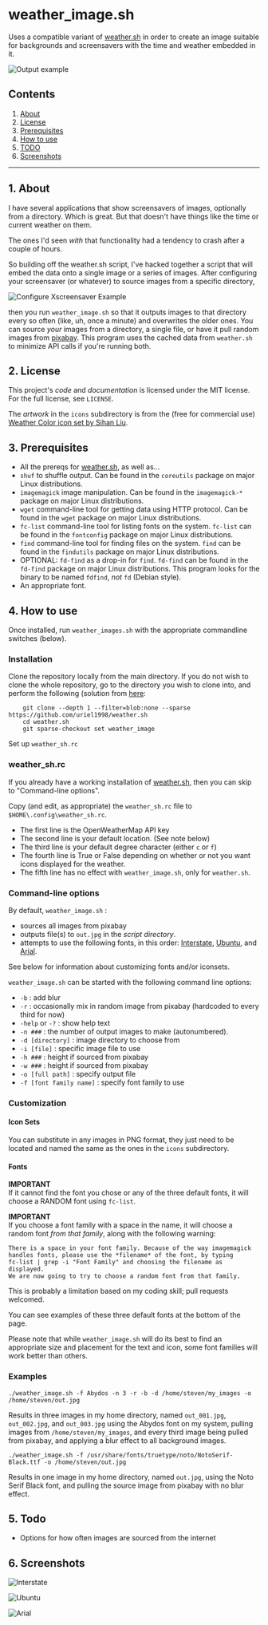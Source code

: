 # weather_image.sh 

Uses a compatible variant of [weather.sh](https://uriel1998.github.io/weather.sh/) in order to create an image suitable 
for backgrounds and screensavers with the time and weather embedded in it.

![Output example](https://github.com/uriel1998/weather.sh/raw/master/weather_image/ubuntu_font.jpg "Example output")

## Contents
 1. [About](#1-about)
 2. [License](#2-license)
 3. [Prerequisites](#3-prerequisites)
 4. [How to use](#4-how-to-use)
 5. [TODO](#5-todo)
 6. [Screenshots](#6-screenshots)

***

## 1. About

I have several applications that show screensavers of images, optionally from a 
directory.  Which is great.  But that doesn't have things like the time or 
current weather on them.

The ones I'd seen *with* that functionality had a tendency to crash after a 
couple of hours.  

So building off the weather.sh script, I've hacked together a script that will 
embed the data onto a single image or a series of images.  After configuring 
your screensaver (or whatever) to source images from a specific directory,

![Configure Xscreensaver Example](https://github.com/uriel1998/weather.sh/raw/master/weather_image/xscreensaver_setup.png "Example of configuring Xscreensaver")

then you run `weather_image.sh` so that it outputs images to that directory 
every so often (like, uh, once a minute) and overwrites the older ones.  You 
can source *your* images from a directory, a single file, or have it pull 
random images from [pixabay](pixabay.com).  This program uses the cached data
from `weather.sh` to minimize API calls if you're running both.

## 2. License

This project's *code* and *documentation* is licensed under the MIT license. For the full license, see `LICENSE`.

The *artwork* in the `icons` subdirectory is from the (free for commercial use) 
[Weather Color icon set by Sihan Liu](https://www.iconfinder.com/iconsets/weather-color-2).  

## 3. Prerequisites

 * All the prereqs for [weather.sh](https://uriel1998.github.io/weather.sh/), as well as...
 * `shuf` to shuffle output. Can be found in the `coreutils` package on major 
 Linux distributions.  
 * `imagemagick` image manipulation. Can be found in the `imagemagick-*` 
 package on major Linux distributions.  
 * `wget` command-line tool for getting data using HTTP protocol. Can be 
 found in the `wget` package on major Linux distributions.  
 * `fc-list` command-line tool for listing fonts on the system. `fc-list` can be 
 found in the `fontconfig` package on major Linux distributions.  
 * `find` command-line tool for finding files on the system. `find` can be 
 found in the `findutils` package on major Linux distributions.  
 * OPTIONAL: `fd-find` as a drop-in for `find`.  `fd-find` can be found in the 
 `fd-find` package on major Linux distributions.  This program looks for the 
 binary to be named `fdfind`, *not* `fd` (Debian style).
 * An appropriate font.  
 
## 4. How to use

Once installed, run `weather_images.sh` with the appropriate commandline 
switches (below). 

### Installation

Clone the repository locally from the main directory.  If you do not wish to clone the whole repository, 
go to the directory you wish to clone into, and perform the following (solution from 
[here](https://stackoverflow.com/questions/600079/how-do-i-clone-a-subdirectory-only-of-a-git-repository):

```
    git clone --depth 1 --filter=blob:none --sparse https://github.com/uriel1998/weather.sh 
    cd weather.sh
    git sparse-checkout set weather_image

```

Set up `weather_sh.rc`

### weather_sh.rc

If you already have a working installation of [weather.sh](https://uriel1998.github.io/weather.sh/), 
then you can skip to "Command-line options".

Copy (and edit, as appropriate) the `weather_sh.rc` file to `$HOME\.config\weather_sh.rc`.   
* The first line is the OpenWeatherMap API key  
* The second line is your default location. (See note below)  
* The third line is your default degree character (either `c` or `f`)  
* The fourth line is True or False depending on whether or not you want icons displayed for the weather.
* The fifth line has no effect with `weather_image.sh`, only for `weather.sh`.


### Command-line options

By default, `weather_image.sh` :

* sources all images from pixabay 
* outputs file(s) to `out.jpg` in the *script directory*.
* attempts to use the following fonts, in this order: [Interstate](https://dafontfamily.com/interstate-font-free-download/), [Ubuntu](https://www.1001freefonts.com/ubuntu.font), and [Arial](https://www.cufonfonts.com/font/arial).

See below for information about customizing fonts and/or iconsets.

`weather_image.sh` can be started with the following command line 
options:

 * `-b` : add blur  
 * `-r` : occasionally mix in random image from pixabay (hardcoded to every third for now) 
 * `-help` or `-?` : show help text
 * `-n ###` : the number of output images to make (autonumbered). 
 * `-d [directory]` : image directory to choose from
 * `-i [file]` : specific image file to use
 * `-h ###` : height if sourced from pixabay
 * `-w ###` : height if sourced from pixabay 
 * `-o [full path]` : specify output file 
 * `-f [font family name]` : specify font family to use

### Customization

#### Icon Sets

You can substitute in any images in PNG format, they just need to be located 
and named the same as the ones in the `icons` subdirectory.  

#### Fonts

**IMPORTANT**  
If it cannot find the font you chose or any of the three default fonts, it will 
choose a RANDOM font using `fc-list`.  

**IMPORTANT**  
If you choose a font family with a space in the name, it will choose a random 
font *from that family*, along with the following warning:

```
There is a space in your font family. Because of the way imagemagick
handles fonts, please use the *filename* of the font, by typing 
fc-list | grep -i "Font Family" and choosing the filename as displayed. 
We are now going to try to choose a random font from that family.

```

This is probably a limitation based on my coding skill; pull requests welcomed.

You can see examples of these three default fonts at the bottom of the page.

Please note that while `weather_image.sh` will do its best to find an appropriate 
size and placement for the text and icon, some font families will work better than others. 
 
### Examples
 
`./weather_image.sh -f Abydos -n 3 -r -b -d /home/steven/my_images -o /home/steven/out.jpg`

Results in three images in my home directory, named `out_001.jpg`, `out_002.jpg`, 
and `out_003.jpg` using the Abydos font on my system, pulling images from 
`/home/steven/my_images`, and every third image being pulled from pixabay, and 
applying a blur effect to all background images.  

`./weather_image.sh -f /usr/share/fonts/truetype/noto/NotoSerif-Black.ttf -o /home/steven/out.jpg`

Results in one image in my home directory, named `out.jpg`, using the Noto Serif 
Black font, and pulling the source image from pixabay with no blur effect.

 
## 5. Todo

 * Options for how often images are sourced from the internet

## 6. Screenshots

![Interstate](https://github.com/uriel1998/weather.sh/raw/master/weather_image/interstate_font.jpg "Example Interstate font output")  

![Ubuntu](https://github.com/uriel1998/weather.sh/raw/master/weather_image/ubuntu_font.jpg "Example Ubuntu font output")  

![Arial](https://github.com/uriel1998/weather.sh/raw/master/weather_image/arial_font.jpg "Example Arial font output")  
